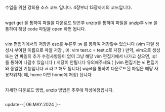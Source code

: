 ##
수업을 위한 강의용 소스 코드 입니다.
4장부터 13장까지의 코드입니다.
##

##
wget get 을 통하여 파일을 다운로드 받은후 unzip을 통하여 파일을 unzip후 
vim 을 통하여 해당 code 파일을 open 하면 됩니다.
##

##
vim 편집기에서의 저장은 esc를 누른후 :w 를 통하여  저장할수 있습니다 (vim 파일 생성시 부여한 이름으로 파일 저장 , 예: vim test.c = test.c로 저장 )
만약, vim으로 생성또는 연 파일의 추가 수정사항등이 없이 그냥 해당 vim 편집기에서 나가고 싶으면, :q! 를 통하여 나갈수 있습니다 ( 저장이 안됩니다 유의해주세요 )
[vim 편집기는 vi 편집기와 동일한 기능입니다 vi 라고 해도 됩니다]
wget을 통하여 다운로드된 파일은 해당 사용자위치( 예, home 이면 home에 저장) 됩니다
##

##
자세한 다운로드 방법, unzip 방법은 추후에 작성예정입니다.
##

update--[ 06.MAY.2024 ]--
